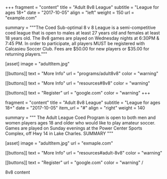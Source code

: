 +++
fragment = "content"
title = "Adult 8v8 League"
subtitle = "League for ages 18+"
date = "2017-10-05"
align = "left"
weight = 150
url = "example.com"

summary = """The Coed Sub-optimal 8 v 8 League is a semi-competitive coed league that is open to males at least 27 years old and females at least 18 years old. The 8v8 games are played on Wednesday nights at 6:30PM & 7:45 PM. In order to participate, all players MUST be registered with Calcasieu Soccer Club.
Fees are $50.00 for new players or $35.00 for returning players."""

[asset]
  image = "adultItem.jpg"

[[buttons]]
  text = "More Info"
  url = "programs/adult8v8"
  color = "warning"

[[buttons]]
  text = "More Info"
  url = "resources#8v8"
  color = "warning"

[[buttons]]
  text = "Register"
  url = "google.com"
  color = "warning"
+++

fragment = "content"
title = "Adult 8v8 League"
subtitle = "League for ages 18+"
date = "2017-10-05"
item_url = "#"
align = "right"
weight = 140

summary = """
The Adult League Coed Program is open to both men and women players ages 18 and older who would like to play amateur soccer. Games are played on Sunday evenings at the Power Center Sports Complex, off Hwy 14 in Lake Charles. SUMMARY
"""

[asset]
  image = "adultItem.jpg"
  url = "exmaple.com"

[[buttons]]
  text = "More Info"
  url = "resources#adult-8v8"
  color = "warning"

[[buttons]]
  text = "Register"
  url = "google.com"
  color = "warning"
/

8v8 content